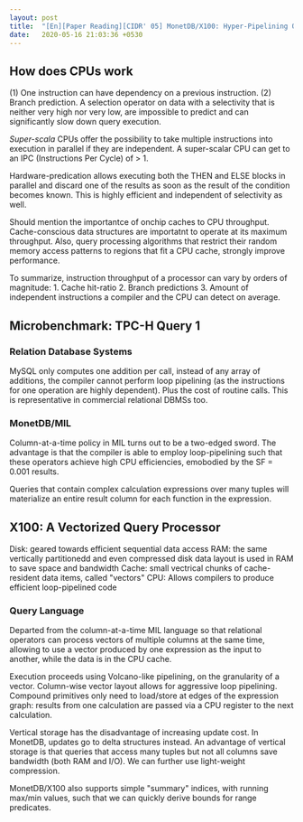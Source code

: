 ```yaml
---
layout: post
title:  "[En][Paper Reading][CIDR' 05] MonetDB/X100: Hyper-Pipelining Query Execution"
date:   2020-05-16 21:03:36 +0530
---
```


## How does CPUs work
(1) One instruction can have dependency on a previous instruction.
(2) Branch prediction. A selection operator on data with a selectivity that is neither very high nor very low, are impossible to predict and can significantly slow down query execution.

_Super-scala_ CPUs offer the possibility to take multiple instructions into execution in parallel if they are independent. A super-scalar CPU can get to an IPC (Instructions Per Cycle) of > 1.

Hardware-predication allows executing both the THEN and ELSE blocks in parallel and discard one of the results as soon as the result of the condition becomes known. This is highly efficient and independent of selectivity as well.

Should mention the importantce of onchip caches to CPU throughput. Cache-conscious data structures are importatnt to operate at its maximum throughput. Also, query processing algorithms that restrict their random memory access patterns to regions that fit a CPU cache, strongly improve performance.

To summarize, instruction throughput of a processor can vary by orders of magnitude: 1. Cache hit-ratio 2. Branch predictions 3. Amount of independent instructions a compiler and the CPU can detect on average.

## Microbenchmark: TPC-H Query 1
### Relation Database Systems
MySQL only computes one addition per call, instead of any array of additions, the compiler cannot perform loop pipelining (as the instructions for one operation are highly dependent). Plus the cost of routine calls. This is representative in commercial relational DBMSs too.

### MonetDB/MIL
Column-at-a-time policy in MIL turns out to be a two-edged sword. The advantage is that the compiler is able to employ loop-pipelining such that these operators achieve high CPU efficiencies, emobodied by the SF = 0.001 results.

Queries that contain complex calculation expressions over many tuples will materialize an entire result column for each function in the expression.

## X100: A Vectorized Query Processor
Disk: geared towards efficient sequential data access
RAM: the same vertically partitionedd and even compressed disk data layout is used in RAM to save space and bandwidth
Cache: small vectrical chunks of cache-resident data items, called "vectors"
CPU: Allows compilers to produce efficient loop-pipelined code

### Query Language
Departed from the column-at-a-time MIL language so that relational operators can process vectors of multiple columns at the same time, allowing to use a vector produced by one expression as the input to another, while the data is in the CPU cache.

Execution proceeds using Volcano-like pipelining, on the granularity of a vector. Column-wise vector layout allows for aggressive loop pipelining. Compound primitives only need to load/store at edges of the expression graph: results from one calculation are passed via a CPU register to the next calculation.

Vertical storage has the disadvantage of increasing update cost. In MonetDB, updates go to delta structures instead. An advantage of vertical storage is that queries that access many tuples but not all columns save bandwidth (both RAM and I/O). We can further use light-weight compression.

MonetDB/X100 also supports simple "summary" indices, with running max/min values, such that we can quickly derive bounds for range predicates.
